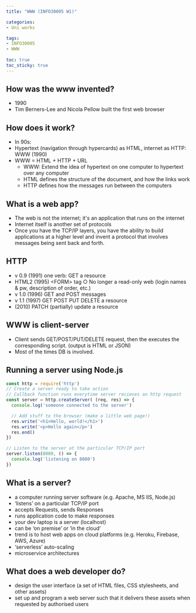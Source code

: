 ```yaml
---
title: "WWW (INFO30005 W1)"

categories: 
- Uni works

tags:
- INFO30005
- WWW
  
toc: true
toc_sticky: true
---
```

## How was the www invented?

- 1990
- Tim Berners-Lee and Nicola Pellow built the first web browser

## How does it work?

- In 90s:
- Hypertext (navigation through hypercards) as HTML, internet as HTTP: WWW (1990)
- WWW = HTML + HTTP + URL
  - WWW: Extend the idea of hypertext on one computer to hypertext over any computer
  - HTML defines the structure of the document, and how the links work
  - HTTP defines how the messages run between the computers

## What is a web app?
  
- The web is not the internet; it's an application that runs on the internet
- Internet itself is another set of protocols
- Once you have the TCP/IP layers, you have the ability to build applications at a higher level and invent a protocol that involves messages being sent back and forth.

## HTTP

- v 0.9 (1991) one verb: GET a resource
- HTML2 (1995) \<FORM> tag
○ No longer a read-only web (login names & pw, description of order, etc.)
- v 1.0 (1996) GET and POST messages
- v 1.1 (1997) GET POST PUT DELETE a resource
- (2010) PATCH (partially) update a resource

## WWW is client-server

- Client sends GET/POST/PUT/DELETE request, then the executes the corresponding script. (output is HTML or JSON)
- Most of the times DB is involved.

## Running a server using Node.js

```js
const http = require('http')
// Create a server ready to take action
// Callback function runs everytime server recieves an http request
const server = http.createServer( (req, res) => {
  console.log('someone connected to the server')

  // Add stuff to the browser (make a little web page!)
  res.write('<h1>Hello, world!</h1>')
  res.write('<p>Hello again</p>')
  res.end()
})

// Listen to the server at the particular TCP/IP port
server.listen(8080, () => {
  console.log('listening on 8080')
})
```

## What is a server?

- a computer running server software (e.g. Apache, MS IIS, Node.js)
- ‘listens’ on a particular TCP/IP port
- accepts Requests, sends Responses
- runs application code to make responses
- your dev laptop is a server (localhost)
- can be ‘on premise’ or ‘in the cloud’
- trend is to host web apps on cloud platforms (e.g. Heroku, Firebase, AWS, Azure)
- ‘serverless’ auto-scaling
- microservice architectures

## What does a web developer do?

- design the user interface (a set of HTML files, CSS stylesheets, and other assets)
- set up and program a web server such that it delivers these assets when requested by authorised users
